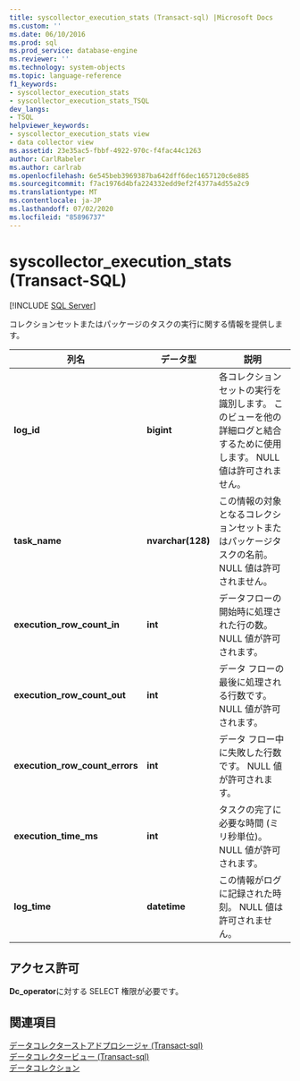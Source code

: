 ```yaml
---
title: syscollector_execution_stats (Transact-sql) |Microsoft Docs
ms.custom: ''
ms.date: 06/10/2016
ms.prod: sql
ms.prod_service: database-engine
ms.reviewer: ''
ms.technology: system-objects
ms.topic: language-reference
f1_keywords:
- syscollector_execution_stats
- syscollector_execution_stats_TSQL
dev_langs:
- TSQL
helpviewer_keywords:
- syscollector_execution_stats view
- data collector view
ms.assetid: 23e35ac5-fbbf-4922-970c-f4fac44c1263
author: CarlRabeler
ms.author: carlrab
ms.openlocfilehash: 6e545beb3969387ba642dff6dec1657120c6e885
ms.sourcegitcommit: f7ac1976d4bfa224332edd9ef2f4377a4d55a2c9
ms.translationtype: MT
ms.contentlocale: ja-JP
ms.lasthandoff: 07/02/2020
ms.locfileid: "85896737"
---
```

# <a name="syscollector_execution_stats-transact-sql"></a>syscollector_execution_stats (Transact-SQL)
[!INCLUDE [SQL Server](../../includes/applies-to-version/sqlserver.md)]

  コレクションセットまたはパッケージのタスクの実行に関する情報を提供します。  
  
|列名|データ型|説明|  
|-----------------|---------------|-----------------|  
|**log_id**|**bigint**|各コレクション セットの実行を識別します。 このビューを他の詳細ログと結合するために使用します。 NULL 値は許可されません。|  
|**task_name**|**nvarchar(128)**|この情報の対象となるコレクションセットまたはパッケージタスクの名前。 NULL 値は許可されません。|  
|**execution_row_count_in**|**int**|データフローの開始時に処理された行の数。 NULL 値が許可されます。|  
|**execution_row_count_out**|**int**|データ フローの最後に処理される行数です。 NULL 値が許可されます。|  
|**execution_row_count_errors**|**int**|データ フロー中に失敗した行数です。 NULL 値が許可されます。|  
|**execution_time_ms**|**int**|タスクの完了に必要な時間 (ミリ秒単位)。 NULL 値が許可されます。|  
|**log_time**|**datetime**|この情報がログに記録された時刻。 NULL 値は許可されません。|  
  
## <a name="permissions"></a>アクセス許可  
 **Dc_operator**に対する SELECT 権限が必要です。  
  
## <a name="see-also"></a>関連項目  
 [データコレクターストアドプロシージャ &#40;Transact-sql&#41;](../../relational-databases/system-stored-procedures/data-collector-stored-procedures-transact-sql.md)   
 [データコレクタービュー &#40;Transact-sql&#41;](../../relational-databases/system-catalog-views/data-collector-views-transact-sql.md)   
 [データコレクション](../../relational-databases/data-collection/data-collection.md)  
  
  
